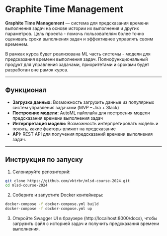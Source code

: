 # Graphite Time Management

**Graphite Time Management** — система для предсказания времени выполнения задач на основе истории
их выполнения и других параметров. Цель проекта - помочь пользователям более точно оценивать сроки
выполнения задач и эффективнее управлять своим временем.

В рамках курса будет реализована ML часть системы - модели для предсказания времени выполнения
задач. Полнофункциональный продукт для управления задачами, приоритетами и сроками будет разработан
вне рамок курса.

---

## Функционал

- **Загрузка данных:** Возможность загрузить данные из популярных систем управления задачами (MVP –
  Jira + Slack)
- **Построение модели:** AutoML пайплайн для построения модели предсказания времени выполнения задач
- **Интерпретация модели:** Возможность интерпретировать модель и понять, какие факторы влияют на
  предсказание
- **API:** REST API для получения предсказаний времени выполнения задач.

---

## Инструкция по запуску

1. Склонируйте репозиторий:

```bash
git clone https://github.com/vktrbr/mlsd-course-2024.git
cd mlsd-course-2024
```

2. Соберите и запустите Docker контейнеры:

```bash
docker-compose -f docker-compose.yml build
docker-compose -f docker-compose.yml up
```

3. Откройте Swagger UI в браузере (http://localhost:8000/docs), чтобы загрузить файл с историей
   задач и получить предсказания времени выполнения.

